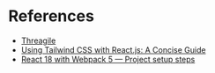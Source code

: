 # References

- [Threagile](https://threagile.io)
- [Using Tailwind CSS with React.js: A Concise Guide](https://dev.to/haszankauna/using-tailwind-css-with-reactjs-a-concise-guide-33j)
- [React 18 with Webpack 5 — Project setup steps](https://medium.com/@tharinduit16/react-18-with-webpack-5-project-setup-steps-a93b4e1aaa3b)
